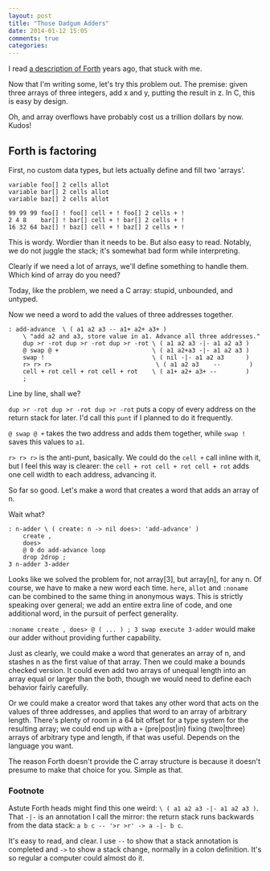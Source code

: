 ```yaml
---
layout: post
title: "Those Dadgum Adders"
date: 2014-01-12 15:05
comments: true
categories: 
---
```


I read [a description of Forth](http://prog21.dadgum.com/33.html) years ago, that stuck with me.

Now that I'm writing some, let's try this problem out. The premise: given three arrays of three integers, add x and y, putting the result in z. In C, this is easy by design. 

Oh, and array overflows have probably cost us a trillion dollars by now. Kudos!

## Forth is factoring

First, no custom data types, but lets actually define and fill two 'arrays'.

```text
variable foo[] 2 cells allot
variable bar[] 2 cells allot
variable baz[] 2 cells allot

99 99 99 foo[] ! foo[] cell + ! foo[] 2 cells + !
2 4 8    bar[] ! bar[] cell + ! bar[] 2 cells + !
16 32 64 baz[] ! baz[] cell + ! baz[] 2 cells + !
```

This is wordy. Wordier than it needs to be. But also easy to read. Notably, we do not juggle the stack; it's somewhat bad form while interpreting. 

Clearly if we need a lot of arrays, we'll define something to handle them. Which kind of array do you need?

Today, like the problem, we need a C array: stupid, unbounded, and untyped. 

Now we need a word to add the values of three addresses together.

```text
: add-advance  \ ( a1 a2 a3 -- a1+ a2+ a3+ )
	\ "add a2 and a3, store value in a1. Advance all three addresses."
	dup >r -rot dup >r -rot dup >r -rot \ ( a1 a2 a3 -|- a1 a2 a3 )
	@ swap @ +                          \ ( a1 a2+a3 -|- a1 a2 a3 )
	swap !                              \ ( nil -|- a1 a2 a3      )
	r> r> r>					         \ ( a1 a2 a3    --        )
	cell + rot cell + rot cell + rot    \ ( a1+ a2+ a3+ --        )
	; 
```

Line by line, shall we?

`dup >r -rot dup >r -rot dup >r -rot` puts a copy of every address on the return stack for later. I'd call this `punt` if I planned to do it frequently. 

`@ swap @ +` takes the two address and adds them together, while `swap !` saves this values to `a1`. 

`r> r> r>` is the anti-punt, basically. We could do the `cell +` call inline with it, but I feel this way is clearer: the `cell + rot cell + rot cell + rot` adds one cell width to each address, advancing it. 

So far so good. Let's make a word that creates a word that adds an array of n. 

Wait what?

```text
: n-adder \ ( create: n -> nil does>: 'add-advance' )
	create , 
	does>
	@ 0 do add-advance loop
	drop 2drop ;
3 n-adder 3-adder 
```

Looks like we solved the problem for, not array[3], but array[n], for any n. Of course, we have to make a new word each time. `here`, `allot` and `:noname` can be combined to the same thing in anonymous ways. This is strictly speaking over general; we add an entire extra line of code, and one additional word, in the pursuit of perfect generality. 

`:noname create , does> @ ( ... ) ; 3 swap execute 3-adder` would make our adder without providing further capability.  

Just as clearly, we could make a word that generates an array of n, and stashes n as the first value of that array. Then we could make a bounds checked version. It could even add two arrays of unequal length into an array equal or larger than the both, though we would need to define each behavior fairly carefully. 

Or we could make a creator word that takes any other word that acts on the values of three addresses, and applies that word to an array of arbitrary length. There's plenty of room in a 64 bit offset for a type system for the resulting array; we could end up with a `+` (pre|post|in) fixing (two|three) arrays of arbitrary type and length, if that was useful. Depends on the language you want.

The reason Forth doesn't provide the C array structure is because it doesn't presume to make that choice for you. Simple as that. 

### Footnote

Astute Forth heads might find this one weird: `\ ( a1 a2 a3 -|- a1 a2 a3 )`. That `-|-` is an annotation I call the mirror: the return stack runs backwards from the data stack: `a b c -- '>r >r' -> a -|- b c`.

It's easy to read, and clear. I use `--` to show that a stack annotation is completed and `->` to show a stack change, normally in a colon definition. It's so regular a computer could almost do it. 
